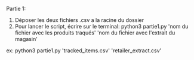 Partie 1:

1) Déposer les deux fichiers .csv a la racine du dossier
2) Pour lancer le script, écrire sur le terminal:
	python3 partie1.py 'nom du fichier avec les produits traqués' 'nom du fichier avec l'extrait du magasin'

ex:
	python3 partie1.py 'tracked_items.csv' 'retailer_extract.csv'



